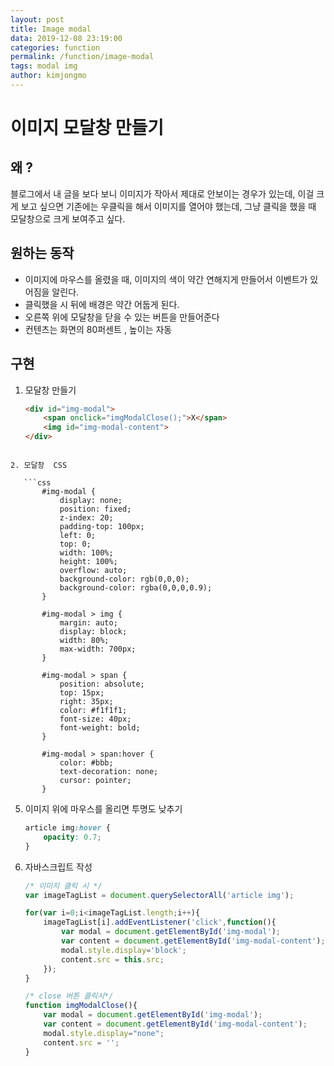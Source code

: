 ```yaml
---
layout: post
title: Image modal 
data: 2019-12-08 23:19:00
categories: function
permalink: /function/image-modal
tags: modal img
author: kimjongmo
---
```




# 이미지 모달창 만들기

## 왜 ?

블로그에서 내 글을 보다 보니 이미지가 작아서 제대로 안보이는 경우가 있는데, 이걸 크게 보고 싶으면 기존에는 우클릭을 해서 이미지를 열어야 했는데, 그냥 클릭을 했을 때 모달창으로 크게 보여주고 싶다.



## 원하는 동작

- 이미지에 마우스를 올렸을 때, 이미지의 색이 약간 연해지게 만들어서 이벤트가 있어짐을 알린다.
- 클릭했을 시 뒤에 배경은 약간 어둡게 된다.
- 오른쪽 위에 모달창을 닫을 수 있는 버튼을 만들어준다
- 컨텐츠는 화면의 80퍼센트 , 높이는 자동



## 구현

1. 모달창 만들기

   ```html
   <div id="img-modal">
       <span onclick="imgModalClose();">X</span>
       <img id="img-modal-content">
   </div>
```
   
2. 모달창  CSS

   ```css
       #img-modal {
           display: none; 
           position: fixed; 
           z-index: 20; 
           padding-top: 100px; 
           left: 0;
           top: 0;
           width: 100%; 
           height: 100%; 
           overflow: auto; 
           background-color: rgb(0,0,0); 
           background-color: rgba(0,0,0,0.9);
       }
   
       #img-modal > img {
           margin: auto;
           display: block;
           width: 80%;
           max-width: 700px;
       }
   
       #img-modal > span {
           position: absolute;
           top: 15px;
           right: 35px;
           color: #f1f1f1;
           font-size: 40px;
           font-weight: bold;
       }
   
       #img-modal > span:hover {
           color: #bbb;
           text-decoration: none;
           cursor: pointer;
       }
   ```

5. 이미지 위에 마우스를 올리면 투명도 낮추기

    ```css
    article img:hover {
        opacity: 0.7;
    }
    ```
    
6. 자바스크립트 작성

    ```javascript
    /* 이미지 클릭 시 */
    var imageTagList = document.querySelectorAll('article img');
    
    for(var i=0;i<imageTagList.length;i++){
        imageTagList[i].addEventListener('click',function(){
            var modal = document.getElementById('img-modal');
            var content = document.getElementById('img-modal-content');
            modal.style.display='block';
            content.src = this.src;
        });
    }
    
    /* close 버튼 클릭시*/
    function imgModalClose(){
        var modal = document.getElementById('img-modal');
        var content = document.getElementById('img-modal-content');
        modal.style.display="none";
        content.src = '';
    }
    ```



